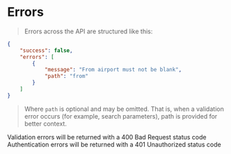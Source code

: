 # Errors

> Errors across the API are structured like this:

```json
{
    "success": false,
    "errors": [
        {
            "message": "From airport must not be blank",
            "path": "from"
        }
    ]
}
```

> Where `path` is optional and may be omitted. That is, when a validation error occurs (for example, search parameters), path is provided for better context.

<aside class="notice">
Validation errors will be returned with a 400 Bad Request status code
</aside>

<aside class="notice">
Authentication errors will be returned with a 401 Unauthorized status code
</aside>
